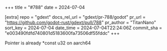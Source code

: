 +++
title = "#788"
date = 2024-07-04

[extra]
repo = "gdext"
docs_rel_url = "gdext/pr-788/godot"
pr_url = "https://github.com/godot-rust/gdext/pull/788"
pr_author = "TitanNano"
sort_key = 2024-07-04
date_time = 2024-07-04T22:24:06Z
commit_sha = "e003490fdfd740801d5183600fa73506df55fddc"
+++

Pointer is already *const u32 on aarch64
